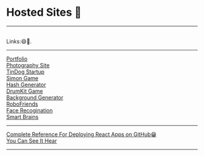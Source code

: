 # Hosted Sites 🤘 
<hr><br>
Links:😄🚀. <br>
<hr>
<a href="https://somj57.pythonanywhere.com">Portfolio</a><br>
<a href="https://somj57.github.io/Photography">Photography Site</a><br>
<a href="https://somj57.github.io/TinDog">TinDog Startup</a><br>
<a href="https://somj57.github.io/SimonGame">Simon Game</a><br>
<a href="https://somj57.github.io/HashGenerator">Hash Generator</a><br>
<a href="https://somj57.github.io/DrumKit">DrumKit Game</a><br>
<a href="https://somj57.github.io/BackgroundGenerator">Background Generator</a><br>
<a href="https://somj57.github.io/robofriends/">RoboFriends</a><br>
<a href="https://somj57.github.io/Smart-brain/">Face Recogination</a><br>
<a href="https://somj57.github.io/smart-brain-site/">Smart Brains</a><br>


<hr>
<a href="https://github.com/somj57/react-gh-pages">Complete Reference For Deploying React Apps on GitHub😁</a><br>
<a href="https://somj57.github.io/react-gh-pages/">You Can See It Hear</a>
<hr>


